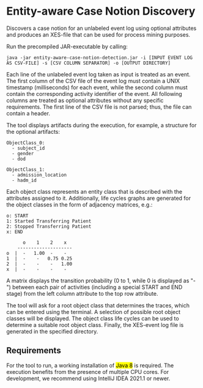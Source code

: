 # Entity-aware Case Notion Discovery

Discovers a case notion for an unlabeled event log using optional attributes and produces an XES-file that can be used for process mining purposes.

Run the precompiled JAR-executable by calling:
```
java -jar entity-aware-case-notion-detection.jar -i [INPUT EVENT LOG AS CSV-FILE] -s [CSV COLUMN SEPARATOR] -o [OUTPUT DIRECTORY]
```

Each line of the unlabeled event log taken as input is treated as an event. The first column of the CSV file of the event log must contain a UNIX timestamp (milliseconds) for each event, while the second column must contain the corresponding activity identifier of the event. All following columns are treated as optional attributes without any specific requirements. The first line of the CSV file is not parsed; thus, the file can contain a header.

The tool displays artifacts during the execution, for example, a structure for the optional artifacts:

```
ObjectClass_0:
  - subject_id
  - gender
  - dod

ObjectClass_1: 
  - admission_location
  - hadm_id
```

Each object class represents an entity class that is described with the attributes assigned to it. Additionally, life cycles graphs are generated for the object classes in the form of adjacency matrices, e.g.:

```
o: START
1: Started Transferring Patient
2: Stopped Transferring Patient
x: END

      o    1    2    x  
    --------------------
o  |  -   1.00  -    -  
1  |  -    -   0.75 0.25
2  |  -    -    -   1.00
x  |  -    -    -    -  
```

A matrix displays the transition probability (0 to 1, while 0 is displayed as "-") between each pair of activities (including a special START and END stage) from the left column attribute to the top row attribute.

The tool will ask for a root object class that determines the traces, which can be entered using the terminal. A selection of possible root object classes will be displayed. The object class life cycles can be used to determine a suitable root object class. Finally, the XES-event log file is generated in the specified directory.

## Requirements

For the tool to run, a working installation of <mark>Java 8</mark> is required. The execution benefits from the presence of multiple CPU cores. For development, we recommend using IntelliJ IDEA 2021.1 or newer.
